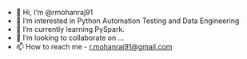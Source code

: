 - 👋 Hi, I’m @rmohanraj91
- 👀 I’m interested in Python Automation Testing and Data Engineering
- 🌱 I’m currently learning PySpark.
- 💞️ I’m looking to collaborate on ...
- 📫 How to reach me - r.mohanraj91@gmail.com

<!---
rmohanraj91 is a ✨ special ✨ repository because its `README.md` (this file) appears on your GitHub profile.
You can click the Preview link to take a look at your changes.
--->
